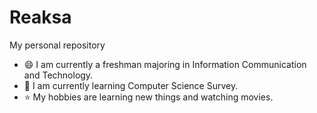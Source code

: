 # Reaksa
My personal repository

- :smile: I am currently a freshman majoring in Information Communication and Technology.
- :school: I am currently learning Computer Science Survey.
- :star: My hobbies are learning new things and watching movies. 
